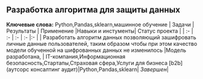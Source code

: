 ## Разработка алгоритма для защиты данных
**Ключевые слова:** Python,Pandas,sklearn,машинное обучение
| Задачи | Результаты | Применение |Навыки и инстументы| Статус проекта |
| :- | :- | :- | :- |:- |
| Разработать алгоритм данных позволяющий зашифровать личные данные пользователей, таким образом чтобы при этом качество модели обученной на шифрованных данных не изменилось |Модель разработана, | IT-компания,Информационная безопасность,Стартапы,Страховая сфера,Услуги для бизнеса [b2b] (аутсорс консалтинг аудит)|Python,Pandas,sklearn| *Завершен*|


